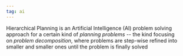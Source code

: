 ```yaml
---
tag: ai
---
```

Hierarchical Planning is an Artificial Intelligence (AI) problem solving approach for a certain kind of _planning problems_ -- the kind focusing on _problem decomposition_, where problems are step-wise refined into smaller and smaller ones until the problem is finally solved